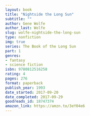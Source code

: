 ```yaml
---
layout: book
title: "Nightside the Long Sun"
subtitle: ""
author: Gene Wolfe
author_last: Wolfe
slug: wolfe-nightside-the-long-sun
type: nonfiction
img: true
series: The Book of the Long Sun
part: 1
genres:
- fantasy
- science fiction
isbn: 9780812516258
rating: 4
pages: 276
format: paperback
publish_year: 1993
date_started: 2017-09-20
date_completed: 2017-09-29
goodreads_id: 18747374
amazon_link: https://amzn.to/3eY04e6
---
```

